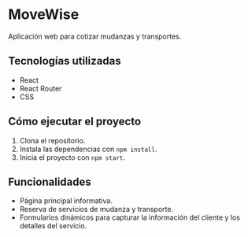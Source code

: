 # MoveWise

Aplicación web para cotizar mudanzas y transportes.

## Tecnologías utilizadas

- React
- React Router
- CSS

## Cómo ejecutar el proyecto

1. Clona el repositorio.
2. Instala las dependencias con `npm install`.
3. Inicia el proyecto con `npm start`.

## Funcionalidades

- Página principal informativa.
- Reserva de servicios de mudanza y transporte.
- Formularios dinámicos para capturar la información del cliente y los detalles del servicio.

